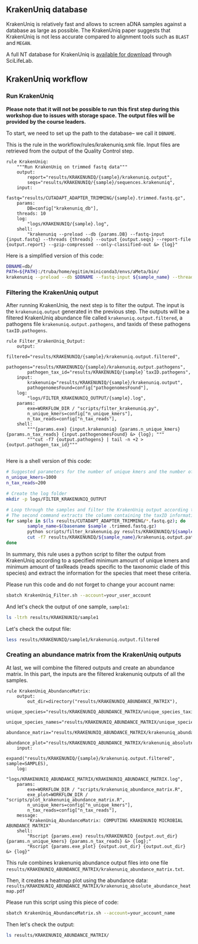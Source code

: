 
## KrakenUniq database

KrakenUniq is relatively fast and allows to screen aDNA samples against a database as large as possible. The KrakenUniq paper suggests that KrakenUniq is not less accurate compared to alignment tools such as `BLAST` and `MEGAN`.

A full NT database for KrakenUniq is [available for download](https://www.biorxiv.org/node/2777891.external-links.html) through SciLifeLab.

## KrakenUniq workflow

### Run KrakenUniq

**Please note that it will not be possible to run this first step during this workshop due to issues with storage space. The output files will be provided by the course leaders.**

To start, we need to set up the path to the database– we call it `DBNAME`.

This is the rule in the workflow/rules/krakenuniq.smk file. Input files are retrieved from the output of the Quality Control step.

```
rule KrakenUniq:
    """Run KrakenUniq on trimmed fastq data"""
    output:
        report="results/KRAKENUNIQ/{sample}/krakenuniq.output",
        seqs="results/KRAKENUNIQ/{sample}/sequences.krakenuniq",
    input:
        fastq="results/CUTADAPT_ADAPTER_TRIMMING/{sample}.trimmed.fastq.gz",
    params:
        DB=config["krakenuniq_db"],
    threads: 10
    log:
        "logs/KRAKENUNIQ/{sample}.log",
    shell:
        "krakenuniq --preload --db {params.DB} --fastq-input {input.fastq} --threads {threads} --output {output.seqs} --report-file {output.report} --gzip-compressed --only-classified-out &> {log}"
```

Here is a simplified version of this code:

```bash
DBNAME=db/
PATH=${PATH}:/truba/home/egitim/miniconda3/envs/aMeta/bin/
krakenuniq --preload --db $DBNAME --fastq-input ${sample_name} --threads 4 --output ${sample_name}.sequences.krakenuniq --report-file ${sample_name}.krakenuniq.output --gzip-compressed --only-classified-out &> logs/KRAKENUNIQ/${sample_name}.log

```

### Filtering the KrakenUniq output

After running KrakenUniq, the next step is to filter the output. The input is the `krakenuniq.output` generated in the previous step. The outputs will be a filtered KrakenUniq abundance file called `krakenuniq.output.filtered`, a pathogens file `krakenuniq.output.pathogens`, and taxids of these pathogens `taxID.pathogens`.

```
rule Filter_KrakenUniq_Output:
    output:
        filtered="results/KRAKENUNIQ/{sample}/krakenuniq.output.filtered",
        pathogens="results/KRAKENUNIQ/{sample}/krakenuniq.output.pathogens",
        pathogen_tax_id="results/KRAKENUNIQ/{sample}`taxID.pathogens",
    input:
        krakenuniq="results/KRAKENUNIQ/{sample}/krakenuniq.output",
        pathogenomesFound=config["pathogenomesFound"],
    log:
        "logs/FILTER_KRAKENUNIQ_OUTPUT/{sample}.log",
    params:
        exe=WORKFLOW_DIR / "scripts/filter_krakenuniq.py",
        n_unique_kmers=config["n_unique_kmers"],
        n_tax_reads=config["n_tax_reads"],
    shell:
        """{params.exe} {input.krakenuniq} {params.n_unique_kmers} {params.n_tax_reads} {input.pathogenomesFound} &> {log}; """
        """cut -f7 {output.pathogens} | tail -n +2 > {output.pathogen_tax_id}"""
        
```

Here is a shell version of this code:

```bash
# Suggested parameters for the number of unique kmers and the number of taxReads
n_unique_kmers=1000
n_tax_reads=200

# Create the log folder
mkdir -p logs/FILTER_KRAKENUNIQ_OUTPUT

# Loop through the samples and filter the KrakenUniq output according to three thresholds. It should have at least 1000 unique kmers and 200 reads and it should be at the Species level (not Genus, not Family, subspecies or else). This part is implemented in the python script.
# The second command extracts the column containing the taxID information for the species that match a pathogen in the pathogenFound.very_inclusive.tab.
for sample in $(ls results/CUTADAPT_ADAPTER_TRIMMING/*.fastq.gz); do
        sample_name=$(basename $sample .trimmed.fastq.gz)
        python scripts/filter_krakenuniq.py results/KRAKENUNIQ/${sample_name}/krakenuniq.output ${n_unique_kmers} ${n_tax_reads} resources/pathogensFound.very_inclusive.tab &> logs/FILTER_KRAKENUNIQ_OUTPUT/${sample_name}.log;
        cut -f7 results/KRAKENUNIQ/${sample_name}/krakenuniq.output.pathogens | tail -n +2 > results/KRAKENUNIQ/${sample_name}/taxID.pathogens
done
```

In summary, this rule uses a python script to filter the output from KrakenUniq according to a specified minimum amount of unique kmers and minimum amount of taxReads (reads specific to the taxonomic clade of this species) and extract the information for the species that meet these criteria. 

Please run this code and do not forget to change your account name:

```bash
sbatch KrakenUniq_Filter.sh --account=your_user_account
```

And let's check the output of one sample, `sample1`:

```bash
ls -ltrh results/KRAKENUNIQ/sample1
```

Let's check the output file:

```bash
less results/KRAKENUNIQ/sample1/krakenuniq.output.filtered
```

### Creating an abundance matrix from the KrakenUniq outputs

At last, we will combine the filtered outputs and create an abundance matrix. In this part, the inputs are the filtered krakenuniq outputs of all the samples.

```
rule KrakenUniq_AbundanceMatrix:
    output:
        out_dir=directory("results/KRAKENUNIQ_ABUNDANCE_MATRIX"),
        unique_species="results/KRAKENUNIQ_ABUNDANCE_MATRIX/unique_species_taxid_list.txt",
        unique_species_names="results/KRAKENUNIQ_ABUNDANCE_MATRIX/unique_species_names_list.txt",
        abundance_matrix="results/KRAKENUNIQ_ABUNDANCE_MATRIX/krakenuniq_abundance_matrix.txt",
        abundance_plot="results/KRAKENUNIQ_ABUNDANCE_MATRIX/krakenuniq_absolute_abundance_heatmap.pdf",
    input:
        expand("results/KRAKENUNIQ/{sample}/krakenuniq.output.filtered", sample=SAMPLES),
    log:
        "logs/KRAKENUNIQ_ABUNDANCE_MATRIX/KRAKENUNIQ_ABUNDANCE_MATRIX.log",
    params:
        exe=WORKFLOW_DIR / "scripts/krakenuniq_abundance_matrix.R",
        exe_plot=WORKFLOW_DIR / "scripts/plot_krakenuniq_abundance_matrix.R",
        n_unique_kmers=config["n_unique_kmers"],
        n_tax_reads=config["n_tax_reads"],
    message:
        "KrakenUniq_AbundanceMatrix: COMPUTING KRAKENUNIQ MICROBIAL ABUNDANCE MATRIX"
    shell:
        "Rscript {params.exe} results/KRAKENUNIQ {output.out_dir} {params.n_unique_kmers} {params.n_tax_reads} &> {log};"
        "Rscript {params.exe_plot} {output.out_dir} {output.out_dir} &> {log}"
```

This rule combines krakenuniq abundance output files into one file `results/KRAKENUNIQ_ABUNDANCE_MATRIX/krakenuniq_abundance_matrix.txt`.

Then, it creates a heatmap plot using the abundance data: `results/KRAKENUNIQ_ABUNDANCE_MATRIX/krakenuniq_absolute_abundance_heatmap.pdf`

Please run this script using this piece of code:

```bash
sbatch KrakenUniq_AbundanceMatrix.sh --account=your_account_name

```

Then let's check the output:

```bash
ls results/KRAKENUNIQ_ABUNDANCE_MATRIX/
```
